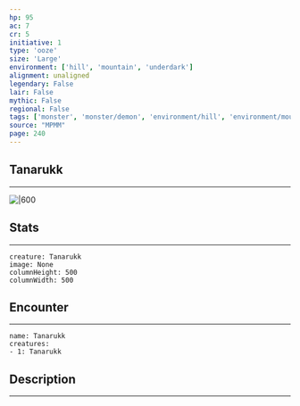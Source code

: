```yaml
---
hp: 95
ac: 7
cr: 5
initiative: 1
type: 'ooze'    
size: 'Large'
environment: ['hill', 'mountain', 'underdark']
alignment: unaligned
legendary: False
lair: False
mythic: False
regional: False
tags: ['monster', 'monster/demon', 'environment/hill', 'environment/mountain', 'environment/underdark']
source: "MPMM"
page: 240
---
```


## Tanarukk
---

![|600](D:/Program%20Files/5e.tools/img/bestiary/MPMM/Tanarukk.webp)

## Stats
---

```statblock
creature: Tanarukk
image: None
columnHeight: 500
columnWidth: 500
```

## Encounter
---

```encounter-table
name: Tanarukk
creatures:
- 1: Tanarukk
```

## Description
---




